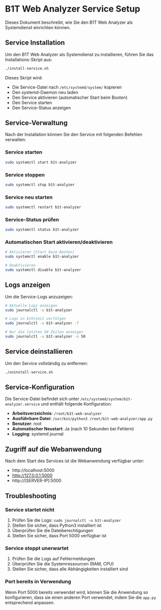 # B1T Web Analyzer Service Setup

Dieses Dokument beschreibt, wie Sie den B1T Web Analyzer als Systemdienst einrichten können.

## Service Installation

Um den B1T Web Analyzer als Systemdienst zu installieren, führen Sie das Installations-Skript aus:

```bash
./install-service.sh
```

Dieses Skript wird:
- Die Service-Datei nach `/etc/systemd/system/` kopieren
- Den systemd-Daemon neu laden
- Den Service aktivieren (automatischer Start beim Booten)
- Den Service starten
- Den Service-Status anzeigen

## Service-Verwaltung

Nach der Installation können Sie den Service mit folgenden Befehlen verwalten:

### Service starten
```bash
sudo systemctl start b1t-analyzer
```

### Service stoppen
```bash
sudo systemctl stop b1t-analyzer
```

### Service neu starten
```bash
sudo systemctl restart b1t-analyzer
```

### Service-Status prüfen
```bash
sudo systemctl status b1t-analyzer
```

### Automatischen Start aktivieren/deaktivieren
```bash
# Aktivieren (Start beim Booten)
sudo systemctl enable b1t-analyzer

# Deaktivieren
sudo systemctl disable b1t-analyzer
```

## Logs anzeigen

Um die Service-Logs anzuzeigen:

```bash
# Aktuelle Logs anzeigen
sudo journalctl -u b1t-analyzer

# Logs in Echtzeit verfolgen
sudo journalctl -u b1t-analyzer -f

# Nur die letzten 50 Zeilen anzeigen
sudo journalctl -u b1t-analyzer -n 50
```

## Service deinstallieren

Um den Service vollständig zu entfernen:

```bash
./uninstall-service.sh
```

## Service-Konfiguration

Die Service-Datei befindet sich unter `/etc/systemd/system/b1t-analyzer.service` und enthält folgende Konfiguration:

- **Arbeitsverzeichnis**: `/root/b1t-web-analyzer`
- **Ausführbare Datei**: `/usr/bin/python3 /root/b1t-web-analyzer/app.py`
- **Benutzer**: root
- **Automatischer Neustart**: Ja (nach 10 Sekunden bei Fehlern)
- **Logging**: systemd journal

## Zugriff auf die Webanwendung

Nach dem Start des Services ist die Webanwendung verfügbar unter:
- http://localhost:5000
- http://127.0.0.1:5000
- http://[SERVER-IP]:5000

## Troubleshooting

### Service startet nicht
1. Prüfen Sie die Logs: `sudo journalctl -u b1t-analyzer`
2. Stellen Sie sicher, dass Python3 installiert ist
3. Überprüfen Sie die Dateiberechtigungen
4. Stellen Sie sicher, dass Port 5000 verfügbar ist

### Service stoppt unerwartet
1. Prüfen Sie die Logs auf Fehlermeldungen
2. Überprüfen Sie die Systemressourcen (RAM, CPU)
3. Stellen Sie sicher, dass alle Abhängigkeiten installiert sind

### Port bereits in Verwendung
Wenn Port 5000 bereits verwendet wird, können Sie die Anwendung so konfigurieren, dass sie einen anderen Port verwendet, indem Sie die `app.py` entsprechend anpassen.
